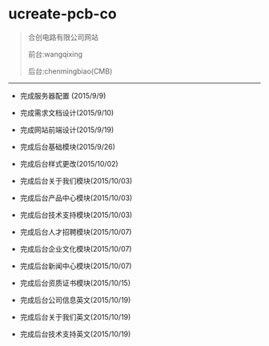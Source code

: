 # ucreate-pcb-co
>合创电路有限公司网站
>
>前台:wangqixing
>
>后台:chenmingbiao(CMB)

---

 - 完成服务器配置  (2015/9/9)
 
 - 完成需求文档设计(2015/9/10)
 
 - 完成网站前端设计(2015/9/19)
 
 - 完成后台基础模块(2015/9/26)
 
 - 完成后台样式更改(2015/10/02)
 
 - 完成后台关于我们模块(2015/10/03)
 
 - 完成后台产品中心模块(2015/10/03)
 
 - 完成后台技术支持模块(2015/10/03)
 
 - 完成后台人才招聘模块(2015/10/07)

 - 完成后台企业文化模块(2015/10/07)
 
 - 完成后台新闻中心模块(2015/10/07)
 
 - 完成后台资质证书模块(2015/10/15)
 
 - 完成后台公司信息英文(2015/10/19)
 
 - 完成后台关于我们英文(2015/10/19)
 
 - 完成后台技术支持英文(2015/10/19)